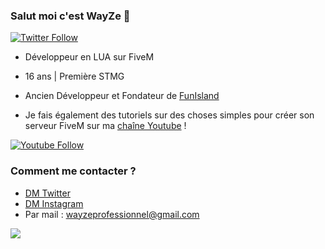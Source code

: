 ### Salut moi c'est WayZe 👋

[![Twitter Follow](https://img.shields.io/twitter/follow/WayZeTV?color=1DA1F2&logo=twitter&style=for-the-badge)](https://twitter.com/WayZeTV)
- Développeur en LUA sur FiveM
- 16 ans | Première STMG
- Ancien Développeur et Fondateur de [FunIsland](https://twitter.com/FunIslandRP)

- Je fais également des tutoriels sur des choses simples pour créer son serveur FiveM sur ma [chaîne Youtube](https://www.youtube.com/channel/UCwrVESX4HcDwRnXZagsGV1Q) !

[![Youtube Follow](https://img.shields.io/youtube/channel/subscribers/UCwrVESX4HcDwRnXZagsGV1Q?label=s%27abonner&style=for-the-badge)](https://www.youtube.com/channel/UCwrVESX4HcDwRnXZagsGV1Q/subscribe)

### Comment me contacter ?

- [DM Twitter](https://twitter.com/WayZeTV)
- [DM Instagram](https://instagram.com/wayze_tv)
- Par mail : wayzeprofessionnel@gmail.com

<a href="https://discord.gg/Wc4ujJNcpQ"><img src="https://discord.com/api/guilds/723245101282885742/widget.png?style=banner1"></a>

